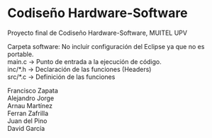 # Codiseño Hardware-Software
Proyecto final de Codiseño Hardware-Software, MUITEL UPV

Carpeta software: No incluir configuración del Eclipse ya que no es portable.\
main.c → Punto de entrada a la ejecución de código.\
inc/\*.h → Declaración de las funciones (Headers)\
src/\*.c → Definición de las funciones

Francisco Zapata\
Alejandro Jorge\
Arnau Martínez\
Ferran Zafrilla\
Juan del Pino\
David García
